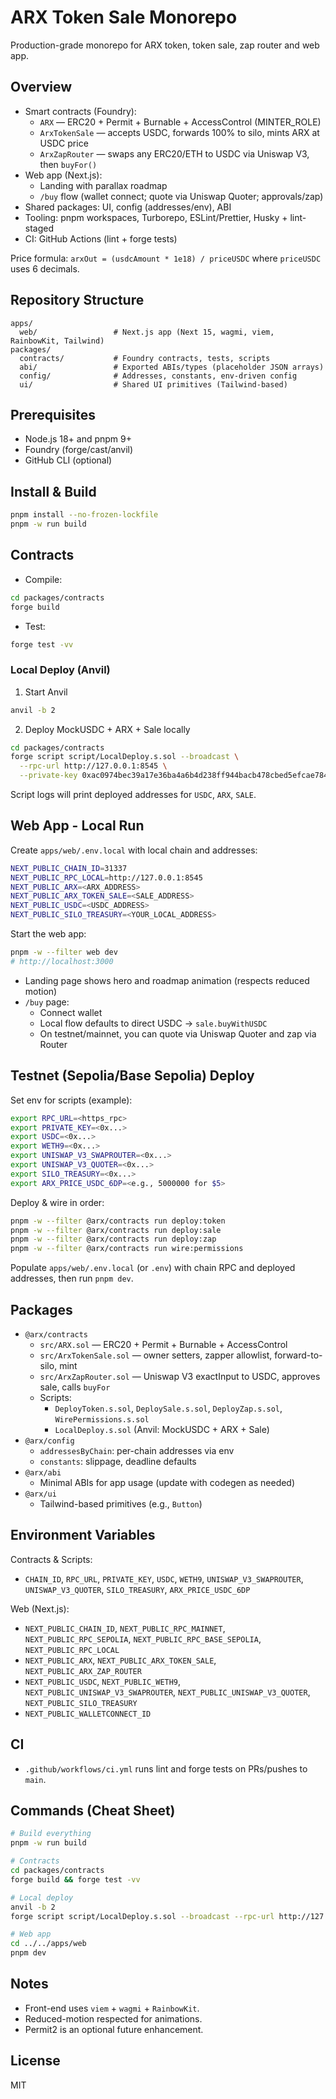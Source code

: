 # ARX Token Sale Monorepo

Production-grade monorepo for ARX token, token sale, zap router and web app.

## Overview

- Smart contracts (Foundry):
  - `ARX` — ERC20 + Permit + Burnable + AccessControl (MINTER_ROLE)
  - `ArxTokenSale` — accepts USDC, forwards 100% to silo, mints ARX at USDC price
  - `ArxZapRouter` — swaps any ERC20/ETH to USDC via Uniswap V3, then `buyFor()`
- Web app (Next.js):
  - Landing with parallax roadmap
  - `/buy` flow (wallet connect; quote via Uniswap Quoter; approvals/zap)
- Shared packages: UI, config (addresses/env), ABI
- Tooling: pnpm workspaces, Turborepo, ESLint/Prettier, Husky + lint-staged
- CI: GitHub Actions (lint + forge tests)

Price formula: `arxOut = (usdcAmount * 1e18) / priceUSDC` where `priceUSDC` uses 6 decimals.

## Repository Structure

```
apps/
  web/                 # Next.js app (Next 15, wagmi, viem, RainbowKit, Tailwind)
packages/
  contracts/           # Foundry contracts, tests, scripts
  abi/                 # Exported ABIs/types (placeholder JSON arrays)
  config/              # Addresses, constants, env-driven config
  ui/                  # Shared UI primitives (Tailwind-based)
```

## Prerequisites

- Node.js 18+ and pnpm 9+
- Foundry (forge/cast/anvil)
- GitHub CLI (optional)

## Install & Build

```bash
pnpm install --no-frozen-lockfile
pnpm -w run build
```

## Contracts

- Compile:

```bash
cd packages/contracts
forge build
```

- Test:

```bash
forge test -vv
```

### Local Deploy (Anvil)

1. Start Anvil

```bash
anvil -b 2
```

2. Deploy MockUSDC + ARX + Sale locally

```bash
cd packages/contracts
forge script script/LocalDeploy.s.sol --broadcast \
  --rpc-url http://127.0.0.1:8545 \
  --private-key 0xac0974bec39a17e36ba4a6b4d238ff944bacb478cbed5efcae784d7bf4f2ff80 -vv
```

Script logs will print deployed addresses for `USDC`, `ARX`, `SALE`.

## Web App - Local Run

Create `apps/web/.env.local` with local chain and addresses:

```bash
NEXT_PUBLIC_CHAIN_ID=31337
NEXT_PUBLIC_RPC_LOCAL=http://127.0.0.1:8545
NEXT_PUBLIC_ARX=<ARX_ADDRESS>
NEXT_PUBLIC_ARX_TOKEN_SALE=<SALE_ADDRESS>
NEXT_PUBLIC_USDC=<USDC_ADDRESS>
NEXT_PUBLIC_SILO_TREASURY=<YOUR_LOCAL_ADDRESS>
```

Start the web app:

```bash
pnpm -w --filter web dev
# http://localhost:3000
```

- Landing page shows hero and roadmap animation (respects reduced motion)
- `/buy` page:
  - Connect wallet
  - Local flow defaults to direct USDC -> `sale.buyWithUSDC`
  - On testnet/mainnet, you can quote via Uniswap Quoter and zap via Router

## Testnet (Sepolia/Base Sepolia) Deploy

Set env for scripts (example):

```bash
export RPC_URL=<https_rpc>
export PRIVATE_KEY=<0x...>
export USDC=<0x...>
export WETH9=<0x...>
export UNISWAP_V3_SWAPROUTER=<0x...>
export UNISWAP_V3_QUOTER=<0x...>
export SILO_TREASURY=<0x...>
export ARX_PRICE_USDC_6DP=<e.g., 5000000 for $5>
```

Deploy & wire in order:

```bash
pnpm -w --filter @arx/contracts run deploy:token
pnpm -w --filter @arx/contracts run deploy:sale
pnpm -w --filter @arx/contracts run deploy:zap
pnpm -w --filter @arx/contracts run wire:permissions
```

Populate `apps/web/.env.local` (or `.env`) with chain RPC and deployed addresses, then run `pnpm dev`.

## Packages

- `@arx/contracts`
  - `src/ARX.sol` — ERC20 + Permit + Burnable + AccessControl
  - `src/ArxTokenSale.sol` — owner setters, zapper allowlist, forward-to-silo, mint
  - `src/ArxZapRouter.sol` — Uniswap V3 exactInput to USDC, approves sale, calls `buyFor`
  - Scripts:
    - `DeployToken.s.sol`, `DeploySale.s.sol`, `DeployZap.s.sol`, `WirePermissions.s.sol`
    - `LocalDeploy.s.sol` (Anvil: MockUSDC + ARX + Sale)
- `@arx/config`
  - `addressesByChain`: per-chain addresses via env
  - `constants`: slippage, deadline defaults
- `@arx/abi`
  - Minimal ABIs for app usage (update with codegen as needed)
- `@arx/ui`
  - Tailwind-based primitives (e.g., `Button`)

## Environment Variables

Contracts & Scripts:

- `CHAIN_ID`, `RPC_URL`, `PRIVATE_KEY`, `USDC`, `WETH9`, `UNISWAP_V3_SWAPROUTER`, `UNISWAP_V3_QUOTER`, `SILO_TREASURY`, `ARX_PRICE_USDC_6DP`

Web (Next.js):

- `NEXT_PUBLIC_CHAIN_ID`, `NEXT_PUBLIC_RPC_MAINNET`, `NEXT_PUBLIC_RPC_SEPOLIA`, `NEXT_PUBLIC_RPC_BASE_SEPOLIA`, `NEXT_PUBLIC_RPC_LOCAL`
- `NEXT_PUBLIC_ARX`, `NEXT_PUBLIC_ARX_TOKEN_SALE`, `NEXT_PUBLIC_ARX_ZAP_ROUTER`
- `NEXT_PUBLIC_USDC`, `NEXT_PUBLIC_WETH9`, `NEXT_PUBLIC_UNISWAP_V3_SWAPROUTER`, `NEXT_PUBLIC_UNISWAP_V3_QUOTER`, `NEXT_PUBLIC_SILO_TREASURY`
- `NEXT_PUBLIC_WALLETCONNECT_ID`

## CI

- `.github/workflows/ci.yml` runs lint and forge tests on PRs/pushes to `main`.

## Commands (Cheat Sheet)

```bash
# Build everything
pnpm -w run build

# Contracts
cd packages/contracts
forge build && forge test -vv

# Local deploy
anvil -b 2
forge script script/LocalDeploy.s.sol --broadcast --rpc-url http://127.0.0.1:8545 --private-key <key>

# Web app
cd ../../apps/web
pnpm dev
```

## Notes

- Front-end uses `viem` + `wagmi` + `RainbowKit`.
- Reduced-motion respected for animations.
- Permit2 is an optional future enhancement.

## License

MIT
